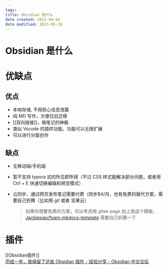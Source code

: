 ```yaml
---
tags:
title: Obsidian 是什么
date created: 2023-04-04
date modified: 2023-05-19
---
```


# Obsidian 是什么

# 优缺点

## 优点

- 本地存储, 不用担心信息泄露
- 纯 MD 写作，方便日后迁移
- [[双向链接]]，做笔记的神器
- 类似 Vscode 的插件功能，功能可以无限扩展
- 可以进行分窗创作

## 缺点

- 无移动端/手机端
- 暂不支持 typora 式的所见即所得（不过 CSS 样式能解决部分问题，或者用 Ctrl + E 快速切换编辑和预览模式）
- 云同步、通过网页发布笔记需要付费（同步$4/月，也有免费的替代方案，需要自己折腾（比如用 git 或者 坚果云）

  > 如果你想要免费的方案，可以考虑用 gitee page 加上我这个模板， [Jackiexiao/foam-mkdocs-template](https://github.com/jackiexiao/foam-mkdocs-template) 需要自己折腾一下

# 插件

[[Obsidian插件]]  
[历经一年，我保留了这些 Obsidian 插件 - 经验分享 - Obsidian 中文论坛](https://forum-zh.obsidian.md/t/topic/390)

